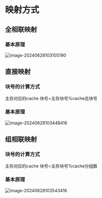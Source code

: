 # 映射方式

## 全相联映射

### 基本原理

![image-20240628103105190](../TyporaImage/计算机组成原理图片/image-20240628103105190.png)



## 直接映射

### 块号的计算方式

主存对应的cache 块号=主存块号%cache总块号

### 基本原理

![image-20240628103448416](../TyporaImage/计算机组成原理图片/image-20240628103448416.png)

## 组相联映射

### 块号的计算方式

主存对应的cache 块号=主存块号%cache分组数

### 基本原理

![image-20240628103543416](../TyporaImage/计算机组成原理图片/image-20240628103543416.png)